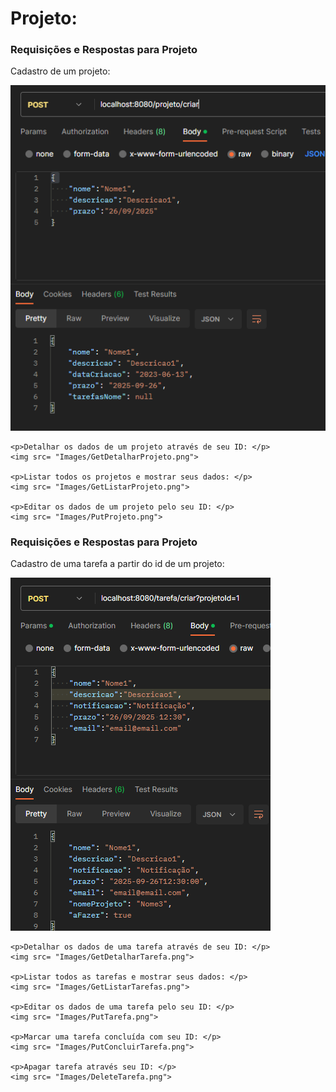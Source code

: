 <head>
		<meta charset="utf-8">
		<link rel="stylesheet" href="style.css">
		
</head>


<h1>Projeto:</h1>

<h3>Requisições e Respostas para Projeto</h3>

<div>
	<p>Cadastro de um projeto: </p>
	<img src= "Images/PostProjeto.png">

	<p>Detalhar os dados de um projeto através de seu ID: </p>
	<img src= "Images/GetDetalharProjeto.png">

	<p>Listar todos os projetos e mostrar seus dados: </p>
	<img src= "Images/GetListarProjeto.png">

	<p>Editar os dados de um projeto pelo seu ID: </p>
	<img src= "Images/PutProjeto.png">	
</div>

<h3>Requisições e Respostas para Projeto</h3>
<div>
	<p>Cadastro de uma tarefa a partir do id de um projeto: </p>
	<img src= "Images/PostTarefa.png">

	<p>Detalhar os dados de uma tarefa através de seu ID: </p>
	<img src= "Images/GetDetalharTarefa.png">

	<p>Listar todos as tarefas e mostrar seus dados: </p>
	<img src= "Images/GetListarTarefas.png">

	<p>Editar os dados de uma tarefa pelo seu ID: </p>
	<img src= "Images/PutTarefa.png">	

	<p>Marcar uma tarefa concluída com seu ID: </p>
	<img src= "Images/PutConcluirTarefa.png">

	<p>Apagar tarefa através seu ID: </p>
	<img src= "Images/DeleteTarefa.png">

</div>

